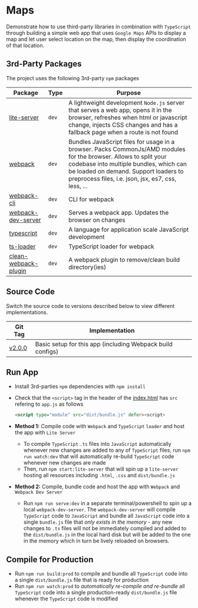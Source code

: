# Maps

Demonstrate how to use third-party libraries in combination with `TypeScript` through building a simple web app that uses `Google Maps` APIs to display a map and let user select location on the map, then display the coordination of that location.

## 3rd-Party Packages

The project uses the following 3rd-party `npm` packages

| Package | Type | Purpose |
|---------|------|---------|
| [lite-server](https://www.npmjs.com/package/lite-server) | `dev` | A lightweight development `Node.js` server that serves a web app, opens it in the browser, refreshes when html or javascript change, injects CSS changes and has a fallback page when a route is not found |
| [webpack](https://www.npmjs.com/package/webpack) | `dev` | Bundles JavaScript files for usage in a browser. Packs CommonJs/AMD modules for the browser. Allows to split your codebase into multiple bundles, which can be loaded on demand. Support loaders to preprocess files, i.e. json, jsx, es7, css, less, ... |
| [webpack-cli](https://www.npmjs.com/package/webpack-cli) | `dev` | CLI for webpack |
| [webpack-dev-server](https://www.npmjs.com/package/webpack-dev-server) | `dev` | Serves a webpack app. Updates the browser on changes |
| [typescript](https://www.npmjs.com/package/typescript) | `dev` | A language for application scale JavaScript development |
| [ts-loader](https://www.npmjs.com/package/ts-loader) | `dev` | TypeScript loader for webpack |
| [clean-webpack-plugin](https://www.npmjs.com/package/clean-webpack-plugin) | `dev` | A webpack plugin to remove/clean build directory(ies) |

## Source Code

Switch the source code to versions described below to view different implementations.

| Git Tag | Implementation |
|---------|----------------|
| [v2.0.0](https://github.com/TranXuanHoang/TypeScript/releases/tag/v2.0.0) | Basic setup for this app (including Webpack build configs) |

## Run App

* Install 3rd-parties `npm` dependencies with `npm install`
* Check that the `<script>` tag in the header of the [index.html](index.html) has `src` refering to `app.js` as follows

  ```html
  <script type="module" src="dist/bundle.js" defer><script>
  ```

* __Method 1:__ Compile code with `Webpack` and `TypeScript` `loader` and host the app with `Lite Server`

  * To compile `TypeScript` `.ts` files into `JavaScript` automatically whenever new changes are added to any of `TypeScript` files, run `npm run watch:dev` that will automatically re-build `TypeScript` code whenever new changes are made
  * Then, run `npm start:lite-server` that will spin up a `lite-server` hosting all resources including `.html`, `.css` and `dist/bundle.js`

* __Method 2:__ Compile, bundle code and host the app with `Webpack` and `Webpack Dev Server`

  * Run `npm run serve:dev` in a separate terminal/powershell to spin up a local `webpack-dev-server`. The `webpack-dev-server` will compile `TypeScript` code to `JavaScript` and bundle all `JavaScript` code into a single `bundle.js` file that _only exists in the memory_ - any new changes to `.ts` files will not be immediately compiled and added to the `dist/bundle.js` in the local hard disk but will be added to the one in the memory which in turn be lively reloaded on browsers.

## Compile for Production

* Run `npm run build:prod` to compile and bundle all `TypeScript` code into a single `dist/bundle.js` file that is ready for production
* Run `npm run watch:prod` to _automatically re-compile and re-bundle_ all `TypeScript` code into a single production-ready `dist/bundle.js` file whenever the `TypeScript` code is modified
